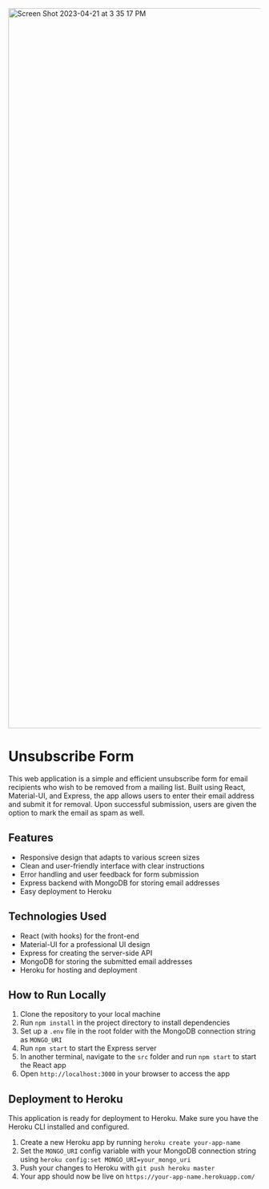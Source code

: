 <img width="1438" alt="Screen Shot 2023-04-21 at 3 35 17 PM" src="https://user-images.githubusercontent.com/102640510/233733200-41fe202b-d163-4c70-a6fc-22864f3947c7.png">

# Unsubscribe Form

This web application is a simple and efficient unsubscribe form for email recipients who wish to be removed from a mailing list. Built using React, Material-UI, and Express, the app allows users to enter their email address and submit it for removal. Upon successful submission, users are given the option to mark the email as spam as well.

## Features
- Responsive design that adapts to various screen sizes
- Clean and user-friendly interface with clear instructions
- Error handling and user feedback for form submission
- Express backend with MongoDB for storing email addresses
- Easy deployment to Heroku

## Technologies Used
- React (with hooks) for the front-end
- Material-UI for a professional UI design
- Express for creating the server-side API
- MongoDB for storing the submitted email addresses
- Heroku for hosting and deployment

## How to Run Locally
1. Clone the repository to your local machine
2. Run `npm install` in the project directory to install dependencies
3. Set up a `.env` file in the root folder with the MongoDB connection string as `MONGO_URI`
4. Run `npm start` to start the Express server
5. In another terminal, navigate to the `src` folder and run `npm start` to start the React app
6. Open `http://localhost:3000` in your browser to access the app

## Deployment to Heroku
This application is ready for deployment to Heroku. Make sure you have the Heroku CLI installed and configured.

1. Create a new Heroku app by running `heroku create your-app-name`
2. Set the `MONGO_URI` config variable with your MongoDB connection string using `heroku config:set MONGO_URI=your_mongo_uri`
3. Push your changes to Heroku with `git push heroku master`
4. Your app should now be live on `https://your-app-name.herokuapp.com/`
